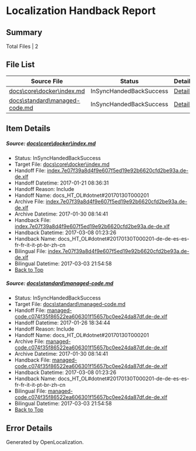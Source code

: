 # <a name='report-top'></a> Localization Handback Report

## Summary
 Total Files | 2

## File List
 Source File | Status | Details 
 ----------- | ------ | ------- 
 [docs\core\docker\index.md](https://github.com/dotnet/docs/blob/2ad428dcda9ef213a8487c35a48b33929259abba/docs/core/docker/index.md) | InSyncHandedBackSuccess | [Details](#7146e08095260361af1263cf79072476664eee2337)
 [docs\standard\managed-code.md](https://github.com/dotnet/docs/blob/4bd90ac423134c67eb35836d417b09053c98f586/docs/standard/managed-code.md) | InSyncHandedBackSuccess | [Details](#7f761c4fc24b8d22d8d1f8116745ebb3f65833783437)

## Item Details
##### <a name='7146e08095260361af1263cf79072476664eee2337'></a> Source: [docs\core\docker\index.md](https://github.com/dotnet/docs/blob/2ad428dcda9ef213a8487c35a48b33929259abba/docs/core/docker/index.md)
* Status: InSyncHandedBackSuccess
* Target File: [docs\core\docker\index.md](https://github.com/dotnet/docs.de-de/blob/68001587cf8c8b3e6cd7906461f8997b839e715f/docs/core/docker/index.md)
* Handoff File: [index.7e07f39a8d4f9e607f5ed19e92b6620cfd2be93a.de-de.xlf](https://github.com/dotnet/docs.handoff/blob/0c423d7139ee415c5d7bb98a4a99755debd19f0e/ol-handoff/dotnet/docs.de-de/master/dotnet-core/index.7e07f39a8d4f9e607f5ed19e92b6620cfd2be93a.de-de.xlf)
* Handoff Datetime: 2017-01-21 08:36:31
* Handoff Reason: Include
* Handoff Name: docs_HT_OL#dotnet#20170130T000201
* Archive File: [index.7e07f39a8d4f9e607f5ed19e92b6620cfd2be93a.de-de.xlf](https://github.com/dotnet/docs.handoff/blob/04c9ddc41ee80aa7c67d276cbe9700ba79e076bb/ol-archive/dotnet/docs.de-de/master/dotnet-core/index.7e07f39a8d4f9e607f5ed19e92b6620cfd2be93a.de-de.xlf)
* Archive Datetime: 2017-01-30 08:14:41
* Handback File: [index.7e07f39a8d4f9e607f5ed19e92b6620cfd2be93a.de-de.xlf](https://github.com/dotnet/docs.handback/blob/b8068d0b4a44747693476fe9bf97784ebdd0dfb4/ol-handback/dotnet/docs.de-de/master/dotnet-core/index.7e07f39a8d4f9e607f5ed19e92b6620cfd2be93a.de-de.xlf)
* Handback Datetime: 2017-03-08 01:23:26
* Handback Name: docs_HT_OL#dotnet#20170130T000201-de-de-es-es-fr-fr-it-it-pt-br-zh-cn
* Bilingual File: [index.7e07f39a8d4f9e607f5ed19e92b6620cfd2be93a.de-de.xlf](https://github.com/dotnet/docs.handback/blob/ebef6d094fd5076b7fd4079a1ac9c6e8f1ea839a/ol-handback/dotnet/docs.de-de/master/dotnet-core/index.7e07f39a8d4f9e607f5ed19e92b6620cfd2be93a.de-de.xlf)
* Bilingual Datetime: 2017-03-03 21:54:58
* [Back to Top](#report-top)

##### <a name='7f761c4fc24b8d22d8d1f8116745ebb3f65833783437'></a> Source: [docs\standard\managed-code.md](https://github.com/dotnet/docs/blob/4bd90ac423134c67eb35836d417b09053c98f586/docs/standard/managed-code.md)
* Status: InSyncHandedBackSuccess
* Target File: [docs\standard\managed-code.md](https://github.com/dotnet/docs.de-de/blob/68001587cf8c8b3e6cd7906461f8997b839e715f/docs/standard/managed-code.md)
* Handoff File: [managed-code.c074f35f86522ea606301f15657bc0ee24da87df.de-de.xlf](https://github.com/dotnet/docs.handoff/blob/82d78912bff1cb423e553146ca2216700b9da819/ol-handoff/dotnet/docs.de-de/master/dotnet-core/managed-code.c074f35f86522ea606301f15657bc0ee24da87df.de-de.xlf)
* Handoff Datetime: 2017-01-26 18:34:44
* Handoff Reason: Include
* Handoff Name: docs_HT_OL#dotnet#20170130T000201
* Archive File: [managed-code.c074f35f86522ea606301f15657bc0ee24da87df.de-de.xlf](https://github.com/dotnet/docs.handoff/blob/04c9ddc41ee80aa7c67d276cbe9700ba79e076bb/ol-archive/dotnet/docs.de-de/master/dotnet-core/managed-code.c074f35f86522ea606301f15657bc0ee24da87df.de-de.xlf)
* Archive Datetime: 2017-01-30 08:14:41
* Handback File: [managed-code.c074f35f86522ea606301f15657bc0ee24da87df.de-de.xlf](https://github.com/dotnet/docs.handback/blob/b8068d0b4a44747693476fe9bf97784ebdd0dfb4/ol-handback/dotnet/docs.de-de/master/dotnet-core/managed-code.c074f35f86522ea606301f15657bc0ee24da87df.de-de.xlf)
* Handback Datetime: 2017-03-08 01:23:26
* Handback Name: docs_HT_OL#dotnet#20170130T000201-de-de-es-es-fr-fr-it-it-pt-br-zh-cn
* Bilingual File: [managed-code.c074f35f86522ea606301f15657bc0ee24da87df.de-de.xlf](https://github.com/dotnet/docs.handback/blob/ebef6d094fd5076b7fd4079a1ac9c6e8f1ea839a/ol-handback/dotnet/docs.de-de/master/dotnet-core/managed-code.c074f35f86522ea606301f15657bc0ee24da87df.de-de.xlf)
* Bilingual Datetime: 2017-03-03 21:54:58
* [Back to Top](#report-top)


## Error Details

Generated by OpenLocalization.
